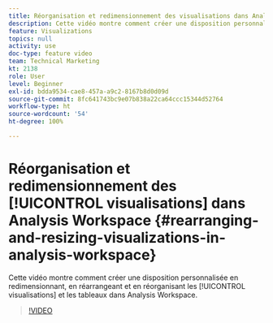 ```yaml
---
title: Réorganisation et redimensionnement des visualisations dans Analysis Workspace
description: Cette vidéo montre comment créer une disposition personnalisée en redimensionnant, en réarrangeant et en réorganisant les visualisations et les tableaux dans Analysis Workspace.
feature: Visualizations
topics: null
activity: use
doc-type: feature video
team: Technical Marketing
kt: 2138
role: User
level: Beginner
exl-id: bdda9534-cae8-457a-a9c2-8167b8d0d09d
source-git-commit: 8fc641743bc9e07b838a22ca64ccc15344d52764
workflow-type: ht
source-wordcount: '54'
ht-degree: 100%

---
```


# Réorganisation et redimensionnement des [!UICONTROL visualisations] dans Analysis Workspace {#rearranging-and-resizing-visualizations-in-analysis-workspace}

Cette vidéo montre comment créer une disposition personnalisée en redimensionnant, en réarrangeant et en réorganisant les [!UICONTROL visualisations] et les tableaux dans Analysis Workspace.

>[!VIDEO](https://video.tv.adobe.com/v/24707/?quality=12&learn=on)
